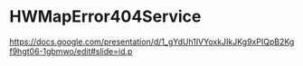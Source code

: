 # HWMapError404Service
https://docs.google.com/presentation/d/1_gYdUh1IVYoxkJIkJKg9xPIQpB2Kgf9hgt06-1gbmwo/edit#slide=id.p
